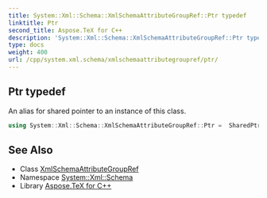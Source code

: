 ```yaml
---
title: System::Xml::Schema::XmlSchemaAttributeGroupRef::Ptr typedef
linktitle: Ptr
second_title: Aspose.TeX for C++
description: 'System::Xml::Schema::XmlSchemaAttributeGroupRef::Ptr typedef. An alias for shared pointer to an instance of this class in C++.'
type: docs
weight: 400
url: /cpp/system.xml.schema/xmlschemaattributegroupref/ptr/
---
```

## Ptr typedef


An alias for shared pointer to an instance of this class.

```cpp
using System::Xml::Schema::XmlSchemaAttributeGroupRef::Ptr =  SharedPtr<XmlSchemaAttributeGroupRef>
```

## See Also

* Class [XmlSchemaAttributeGroupRef](../)
* Namespace [System::Xml::Schema](../../)
* Library [Aspose.TeX for C++](../../../)
